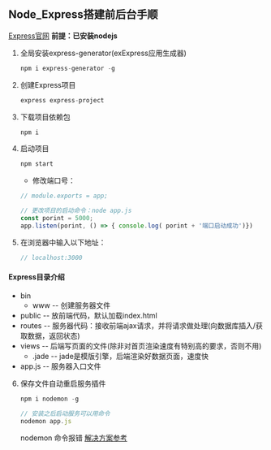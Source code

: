 ## Node_Express搭建前后台手顺
[Express官网](https://www.expressjs.com.cn/)
**前提：已安装nodejs**
1. 全局安装express-generator(exExpress应用生成器)
    ```js
    npm i express-generator -g
    ```
2. 创建Express项目
    ```js
    express express-project
    ```
3. 下载项目依赖包
    ```js
    npm i
    ```
4. 启动项目
    ```js
    npm start
    ```
    + 修改端口号：
    ```js
    // module.exports = app;

    // 更改项目的启动命令：node app.js
    const porint = 5000;
    app.listen(porint, () => { console.log( porint + '端口启动成功')})
    ```
5. 在浏览器中输入以下地址：
    ```js
    // localhost:3000
    ```
#### **Express目录介绍**
+ bin
    + www -- 创建服务器文件
+ public -- 放前端代码，默认加载index.html
+ routes -- 服务器代码：接收前端ajax请求，并将请求做处理(向数据库插入/获取数据，返回状态)
+ views -- 后端写页面的文件(除非对首页渲染速度有特别高的要求，否则不用)
    + .jade -- jade是模版引擎，后端渲染好数据页面，速度快
+ app.js -- 服务器入口文件


6. 保存文件自动重启服务插件
    ```js
    npm i nodemon -g

    // 安装之后启动服务可以用命令
    nodemon app.js
    ```
    nodemon 命令报错
    [ 解决方案参考](https://blog.csdn.net/webjxy/article/details/121193543)